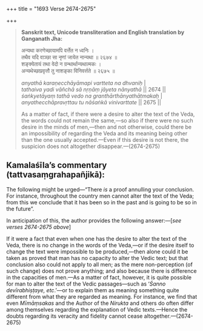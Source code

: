 +++
title = "1693 Verse 2674-2675"

+++
> **Sanskrit text, Unicode transliteration and English translation by Ganganath Jha:** 
>
> अन्यथा करणेच्छायामपि वर्त्तेत न ध्वनिः ।  
> तथैव यदि वाञ्छा सा नृणां जायेत नान्यथा ॥ २६७४ ॥  
> शङ्क्येतायं तथा वेदो न ग्रन्थार्थान्यथात्मकः ।  
> अन्यथेच्छाप्रवृत्तौ तु नाशङ्का विनिवर्त्तते ॥ २६७५ ॥ 
>
> *anyathā karaṇecchāyāmapi vartteta na dhvaniḥ* \|  
> *tathaiva yadi vāñchā sā nṛṇāṃ jāyeta nānyathā* \|\| 2674 \|\|  
> *śaṅkyetāyaṃ tathā vedo na granthārthānyathātmakaḥ* \|  
> *anyathecchāpravṛttau tu nāśaṅkā vinivarttate* \|\| 2675 \|\| 
>
> As a matter of fact, if there were a desire to alter the text of the Veda, the words could not remain the same,—so also if there were no such desire in the minds of men,—then and not otherwise, could there be an impossibility of regarding the Veda and its meaning being other than the one usually accepted.—Even if this desire is not there, the suspicion does not altogether disappear.—(2674-2675)



## Kamalaśīla’s commentary (tattvasaṃgrahapañjikā):

The following might be urged—“There *is* a proof annulling your conclusion. For instance, throughout the country men cannot alter the text of the Veda; from this we conclude that it has been so in the past and is going to be so in the future”.

In anticipation of this, the author provides the following answer:—[*see verses 2674-2675 above*]

If it were a fact that even when one has the desire to alter the text of the Veda, there is no change in the words of the Veda,—or if the desire itself to change the text were impossible to be produced,—then alone could it be taken as proved that man has no capacity to alter the Vedic text; but that conclusion also could not apply to all men; as the mere non-perception (of such change) does not prove anything; and also because there is difference in the capacities of men.—As a matter of fact, however, it is quite possible for man to alter the text of the Vedic passages—such as ‘*Śanno devīrabhiṣṭaye, etc*.’—or to explain them as meaning something quite different from what they are regarded as meaning. For instance, we find that even *Mīmāṃsakas* and the Author of the *Nirukta* and others do often differ among themselves regarding the explanation of Vedic texts.—Hence the doubts regarding its veracity and fidelity cannot cease altogether.—(2674-2675)


